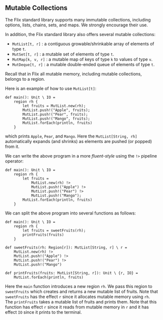 ## Mutable Collections

The Flix standard library supports many immutable collections, including
options, lists, chains, sets, and maps. We strongly encourage their use.

In addition, the Flix standard library also offers several mutable collections:

- `MutList[t, r]`      : a contiguous growable/shrinkable array of elements of type `t`.
- `MutSet[t, r]`       : a mutable set of elements of type `t`.
- `MutMap[k, v, r]`    : a mutable map of keys of type `k` to values of type `v`.
- `MutDeque[t, r]`     : a mutable double-ended queue of elements of type `t`.

Recall that in Flix all mutable memory, including mutable collections, belongs
to a region.

Here is an example of how to use `MutList[t]`:

```flix
def main(): Unit \ IO = 
    region rh {
        let fruits = MutList.new(rh);
        MutList.push!("Apple", fruits);
        MutList.push!("Pear", fruits);
        MutList.push!("Mango", fruits);
        MutList.forEach(println, fruits)
    }
```

which prints `Apple`, `Pear`, and `Mango`. Here the `MutList[String, rh]`
automatically expands (and shrinks) as elements are pushed (or popped) from it. 

We can write the above program in a more _fluent-style_ using the `!>` pipeline
operator:

```flix
def main(): Unit \ IO = 
    region rh {
        let fruits = 
            MutList.new(rh) !> 
            MutList.push!("Apple") !> 
            MutList.push!("Pear") !>
            MutList.push!("Mango");
        MutList.forEach(println, fruits)
    }
```

We can split the above program into several functions as follows:

```flix
def main(): Unit \ IO = 
    region rh {
        let fruits = sweetFruits(rh);
        printFruits(fruits)
    }

def sweetFruits(rh: Region[r]): MutList[String, r] \ r = 
    MutList.new(rh) !> 
    MutList.push!("Apple") !> 
    MutList.push!("Pear") !>
    MutList.push!("Mango")

def printFruits(fruits: MutList[String, r]): Unit \ {r, IO} = 
    MutList.forEach(println, fruits)
```

Here the `main` function introduces a new region `rh`. We pass this region to
`sweetFruits` which creates and returns a new mutable list of fruits. Note that
`sweetFruits` has the effect `r` since it allocates mutable memory using `rh`.
The `printFruits` takes a mutable list of fruits and prints them. Note that this
function has effect `r` since it reads from mutable memory in `r` and it has
effect `IO` since it prints to the terminal. 

